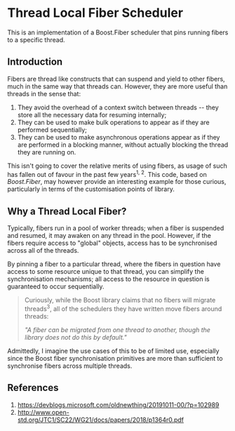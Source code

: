 Thread Local Fiber Scheduler
============================

This is an implementation of a Boost.Fiber scheduler that pins running fibers
to a specific thread.

Introduction
------------

Fibers are thread like constructs that can suspend and yield to other fibers,
much in the same way that threads can. However, they are more useful than 
threads in the sense that:
1. They avoid the overhead of a context switch between threads -- they store
   all the necessary data for resuming internally;
2. They can be used to make bulk operations to appear as if they are performed
   sequentially;
3. They can be used to make asynchronous operations appear as if they are
   performed in a blocking manner, without actually blocking the thread they
   are running on.

This isn't going to cover the relative merits of using fibers, as usage of such
has fallen out of favour in the past few years<sup>1, 2</sup>. This code, based
on *Boost.Fiber*, may however provide an interesting example for those curious,
particularly in terms of the customisation points of library.


Why a Thread Local Fiber?
-------------------------

Typically, fibers run in a pool of worker threads; when a fiber is suspended and
resumed, it may awaken on any thread in the pool. However, if the fibers require
access to "global" objects, access has to be synchronised across all of the
threads. 

By pinning a fiber to a particular thread, where the fibers in question have 
access to some resource unique to that thread, you can simplify the 
synchronisation mechanisms; all access to the resource in question is
guaranteed to occur sequentially.

> Curiously, while the Boost library claims that no fibers will migrate
> threads<sup>3</sup>, all of the schedulers they have written move fibers
> around threads:
> 
> _"A fiber can be migrated from one thread to another, though the library
> does not do this by default."_

Admittedly, I imagine the use cases of this to be of limited use, especially
since the Boost fiber synchronisation primitives are more than sufficient to
synchronise fibers across multiple threads.



References
----------
1. https://devblogs.microsoft.com/oldnewthing/20191011-00/?p=102989
2. http://www.open-std.org/JTC1/SC22/WG21/docs/papers/2018/p1364r0.pdf
